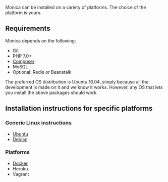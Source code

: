 Monica can be installed on a variety of platforms. The choice of the platform is yours.

## Requirements

Monica depends on the following:

* Git
* PHP 7.0+
* [Composer](https://getcomposer.org/)
* MySQL
* Optional: Redis or Beanstalk

The preferred OS distribution is Ubuntu 16.04, simply because all the development is made on it and we know it works. However, any OS that lets you install the above packages should work.

## Installation instructions for specific platforms

### Generic Linux instructions

* [Ubuntu](Installing-Monica-on-Ubuntu)
* [Debian](Installing-Monica-on-Debian)

### Platforms

* [Docker](Installing-Monica-on-Docker)
* Heroku
* Vagrant